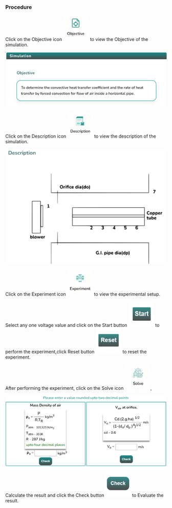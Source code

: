 ### Procedure

<div style="text-align:left">
  Click on the Objective icon <img src="images/objecticon.png" alt="Alt text" style="height:80px; width:80px;">  to view the Objective of the simulation.

![Alt text](images/Simscreen1.png)

Click on the Description icon <img src="images/Desicon.png" alt="Alt text" style="height:80px; width:80px;"> to view the description of the simulation.

![Alt text](images/Descriptionscreen.png)

Click on the Experiment icon <img src="images/expicon.png" alt="Alt text" style="height:80px; width:80px;"> to view the experimental setup.

Select any one voltage value and click on the Start button <img src="images/startButton.png" alt="Alt text" style="height:80px; width:80px;"> to perform the experiment,click Reset button <img src="images/resetButton.png" alt="Alt text" style="height:80px; width:80px;"> to reset the experiment.

After performing the experiment, click on the Solve icon <img src="images/solveicon.png" alt="Alt text" style="height:80px; width:80px;">,

![Alt text](images/solvescreen.png)

Calculate the result and click the Check button <img src="images/checkButton.png" alt="Alt text" style="height:80px; width:80px;"> to Evaluate the result.

</div>
